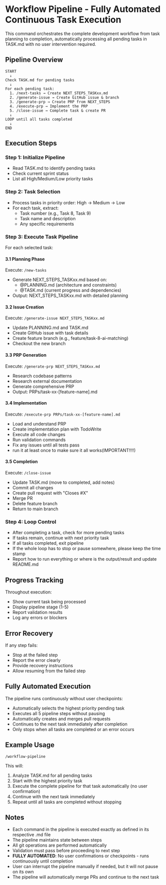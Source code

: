 # Workflow Pipeline - Fully Automated Continuous Task Execution

This command orchestrates the complete development workflow from task planning to completion, automatically processing all pending tasks in TASK.md with no user intervention required.

## Pipeline Overview

```
START
  ↓
Check TASK.md for pending tasks
  ↓
For each pending task:
  1. /next-tasks → Create NEXT_STEPS_TASKxx.md
  2. /generate-issue → Create GitHub issue & branch  
  3. /generate-prp → Create PRP from NEXT_STEPS
  4. /execute-prp → Implement the PRP
  5. /close-issue → Complete task & create PR
  ↓
LOOP until all tasks completed
  ↓
END
```

## Execution Steps

### Step 1: Initialize Pipeline

- Read TASK.md to identify pending tasks
- Check current sprint status
- List all High/Medium/Low priority tasks

### Step 2: Task Selection

- Process tasks in priority order: High → Medium → Low
- For each task, extract:
  - Task number (e.g., Task 8, Task 9)
  - Task name and description
  - Any specific requirements

### Step 3: Execute Task Pipeline

For each selected task:

#### 3.1 Planning Phase

Execute: `/new-tasks`

- Generate NEXT_STEPS_TASKxx.md based on:
  - @PLANNING.md (architecture and constraints)
  - @TASK.md (current progress and dependencies)
- Output: NEXT_STEPS_TASKxx.md with detailed planning

#### 3.2 Issue Creation

Execute: `/generate-issue NEXT_STEPS_TASKxx.md`

- Update PLANNING.md and TASK.md
- Create GitHub issue with task details
- Create feature branch (e.g., feature/task-8-ai-matching)
- Checkout the new branch

#### 3.3 PRP Generation

Execute: `/generate-prp NEXT_STEPS_TASKxx.md`

- Research codebase patterns
- Research external documentation
- Generate comprehensive PRP
- Output: PRPs/task-xx-[feature-name].md

#### 3.4 Implementation

Execute: `/execute-prp PRPs/task-xx-[feature-name].md`

- Load and understand PRP
- Create implementation plan with TodoWrite
- Execute all code changes
- Run validation commands
- Fix any issues until all tests pass
- run it at least once to make sure it all works(IMPORTANT!!!!)

#### 3.5 Completion

Execute: `/close-issue`

- Update TASK.md (move to completed, add notes)
- Commit all changes
- Create pull request with "Closes #X"
- Merge PR
- Delete feature branch
- Return to main branch

### Step 4: Loop Control

- After completing a task, check for more pending tasks
- If tasks remain, continue with next priority task
- If all tasks completed, exit pipeline
- If the whole loop has to stop or pause somewhere, please keep the time stamp
- Report how to run everything or where is the output/result and update README.md

## Progress Tracking

Throughout execution:

- Show current task being processed
- Display pipeline stage (1-5)
- Report validation results
- Log any errors or blockers

## Error Recovery

If any step fails:

- Stop at the failed step
- Report the error clearly
- Provide recovery instructions
- Allow resuming from the failed step

## Fully Automated Execution

The pipeline runs continuously without user checkpoints:

- Automatically selects the highest priority pending task
- Executes all 5 pipeline steps without pausing
- Automatically creates and merges pull requests
- Continues to the next task immediately after completion
- Only stops when all tasks are completed or an error occurs

## Example Usage

```
/workflow-pipeline
```

This will:

1. Analyze TASK.md for all pending tasks
2. Start with the highest priority task
3. Execute the complete pipeline for that task automatically (no user confirmation)
4. Continue with the next task immediately
5. Repeat until all tasks are completed without stopping

## Notes

- Each command in the pipeline is executed exactly as defined in its respective .md file
- The pipeline maintains state between steps
- All git operations are performed automatically
- Validation must pass before proceeding to next step
- **FULLY AUTOMATED**: No user confirmations or checkpoints - runs continuously until completion
- User can interrupt the pipeline manually if needed, but it will not pause on its own
- The pipeline will automatically merge PRs and continue to the next task
